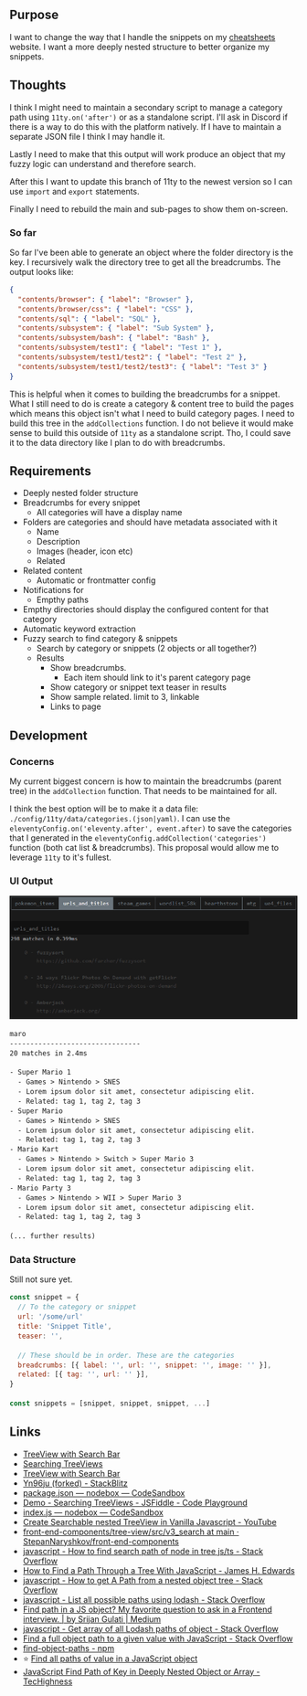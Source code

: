 ## Purpose
I want to change the way that I handle the snippets on my [cheatsheets](https://tech.libresinn.com/cheatsheets/) website. I want a more deeply nested structure to better organize my snippets.

## Thoughts
I think I might need to maintain a secondary script to manage a category path using `11ty.on('after')` or as a standalone script. I'll ask in Discord if there is a way to do this with the platform natively. If I have to maintain a separate JSON file I think I may handle it.

Lastly I need to make that this output will work produce an object that my fuzzy logic can understand and therefore search. 

After this I want to update this branch of 11ty to the newest version so I can use `import` and `export` statements.

Finally I need to rebuild the main and sub-pages to show them on-screen.

### So far
So far I've been able to generate an object where the folder directory is the key. I recursively walk the directory tree to get all the breadcrumbs. The output looks like:
```json
{
  "contents/browser": { "label": "Browser" },
  "contents/browser/css": { "label": "CSS" },
  "contents/sql": { "label": "SQL" },
  "contents/subsystem": { "label": "Sub System" },
  "contents/subsystem/bash": { "label": "Bash" },
  "contents/subsystem/test1": { "label": "Test 1" },
  "contents/subsystem/test1/test2": { "label": "Test 2" },
  "contents/subsystem/test1/test2/test3": { "label": "Test 3" }
}
```

This is helpful when it comes to building the breadcrumbs for a snippet. What I still need to do is create a category & content tree to build the pages which means this object isn't what I need to build category pages. I need to build this tree in the `addCollections` function. I do not believe it would make sense to build this outside of `11ty` as a standalone script. Tho, I could save it to the data directory like I plan to do with breadcrumbs.

## Requirements
- Deeply nested folder structure
- Breadcrumbs for every snippet
  - All categories will have a display name
- Folders are categories and should have metadata associated with it
  - Name
  - Description
  - Images (header, icon etc)
  - Related
- Related content
  - Automatic or frontmatter config
- Notifications for
  - Empthy paths
- Empthy directories should display the configured content for that category
- Automatic keyword extraction
- Fuzzy search to find category & snippets
  - Search by category or snippets (2 objects or all together?)
  - Results
    - Show breadcrumbs.
      - Each item should link to it's parent category page
    - Show category or snippet text teaser in results 
    - Show sample related. limit to 3, linkable
    - Links to page

## Development
### Concerns
My current biggest concern is how to maintain the breadcrumbs (parent tree) in the `addCollection` function. That needs to be maintained for all.

I think the best option will be to make it a data file: `./config/11ty/data/categories.(json|yaml)`. I can use the `eleventyConfig.on('eleventy.after', event.after)` to save the categories that I generated in the `eleventyConfig.addCollection('categories')` function (both cat list & breadcrumbs). This proposal would allow me to leverage `11ty` to it's fullest.

### UI Output
![example use](./example.gif)

```txt
maro
--------------------------------
20 matches in 2.4ms

- Super Mario 1
  - Games > Nintendo > SNES 
  - Lorem ipsum dolor sit amet, consectetur adipiscing elit.
  - Related: tag 1, tag 2, tag 3
- Super Mario 
  - Games > Nintendo > SNES
  - Lorem ipsum dolor sit amet, consectetur adipiscing elit.
  - Related: tag 1, tag 2, tag 3
- Mario Kart
  - Games > Nintendo > Switch > Super Mario 3
  - Lorem ipsum dolor sit amet, consectetur adipiscing elit.
  - Related: tag 1, tag 2, tag 3
- Mario Party 3
  - Games > Nintendo > WII > Super Mario 3
  - Lorem ipsum dolor sit amet, consectetur adipiscing elit.
  - Related: tag 1, tag 2, tag 3

(... further results)
```

### Data Structure
Still not sure yet.

```js
const snippet = {
  // To the category or snippet
  url: '/some/url'
  title: 'Snippet Title',
  teaser: '',

  // These should be in order. These are the categories
  breadcrumbs: [{ label: '', url: '', snippet: '', image: '' }],
  related: [{ tag: '', url: '' }],
}

const snippets = [snippet, snippet, snippet, ...]
```

## Links
<!-- I don't actually need these since I will be using a [fuzzy search library instead](./docs/fuzzy-search.md) -->

- [TreeView with Search Bar](https://js.devexpress.com/jQuery/Demos/WidgetsGallery/Demo/TreeView/TreeViewWithSearchBar/MaterialBlueLight/)
- [Searching TreeViews](https://developer.mescius.com/wijmo/demos/Nav/TreeView/Searching/purejs)
- [TreeView with Search Bar](https://codepen.io/husin/pen/MPEjMK)
- [Yn96ju (forked) - StackBlitz](https://stackblitz.com/run?file=index.js)
- [package.json — nodebox — CodeSandbox](https://codesandbox.io/p/sandbox/mystifying-brown-bleztc?file=%2Fpackage.json)
- [Demo - Searching TreeViews - JSFiddle - Code Playground](https://jsfiddle.net/Wijmo5/ff81c4u0/)
- [index.js — nodebox — CodeSandbox](https://codesandbox.io/p/sandbox/modified-tree-final-forked-op1x0k?file=%2Fsrc%2Findex.js%3A10%2C29)
- [Create Searchable nested TreeView in Vanilla Javascript - YouTube](https://www.youtube.com/watch?v=-T_oryzmD40)
- [front-end-components/tree-view/src/v3\_search at main · StepanNaryshkov/front-end-components](https://github.com/StepanNaryshkov/front-end-components/tree/main/tree-view/src/v3_search)
- [javascript - How to find search path of node in tree js/ts - Stack Overflow](https://stackoverflow.com/questions/56950600/how-to-find-search-path-of-node-in-tree-js-ts)
- [How to Find a Path Through a Tree With JavaScript - James H. Edwards](https://incrediblesound.github.io/blog/2014/07/27/how-to-find-a-path-through-a-tree-with-javascript/)
- [javascript - How to get A Path from a nested object tree - Stack Overflow](https://stackoverflow.com/questions/70635605/how-to-get-a-path-from-a-nested-object-tree)
- [javascript - List all possible paths using lodash - Stack Overflow](https://stackoverflow.com/questions/36128171/list-all-possible-paths-using-lodash)
- [Find path in a JS object? My favorite question to ask in a Frontend interview. | by Srijan Gulati | Medium](https://srijansinghgulati.medium.com/find-path-in-a-js-object-my-favorite-question-to-ask-in-a-frontend-interview-faab189e2c19)
- [javascript - Get array of all Lodash paths of object - Stack Overflow](https://stackoverflow.com/questions/55700754/get-array-of-all-lodash-paths-of-object)
- [Find a full object path to a given value with JavaScript - Stack Overflow](https://stackoverflow.com/questions/53543303/find-a-full-object-path-to-a-given-value-with-javascript)
- [find-object-paths - npm](https://www.npmjs.com/package/find-object-paths)
- ⭐️ [Find all paths of value in a JavaScript object](https://lowrey.me/find-all-paths-of-value-in-a-javascript-object/)
- [JavaScript Find Path of Key in Deeply Nested Object or Array - TecHighness](https://www.techighness.com/post/javascript-find-key-path-in-deeply-nested-object-or-array/)
